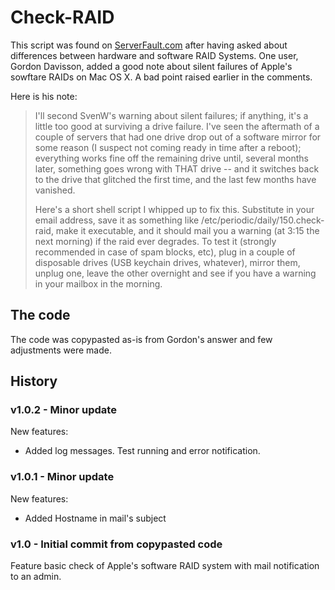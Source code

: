 # Check-RAID

This script was found on [ServerFault.com][1] after having asked about differences between hardware and software RAID Systems. One user, Gordon Davisson, added a good note about silent failures of Apple's sowftare RAIDs on Mac OS X. A bad point raised earlier in the comments.

Here is his note:

> I'll second SvenW's warning about silent failures; if anything, it's a little too good at surviving a drive failure. I've seen the aftermath of a couple of servers that had one drive drop out of a software mirror for some reason (I suspect not coming ready in time after a reboot); everything works fine off the remaining drive until, several months later, something goes wrong with THAT drive -- and it switches back to the drive that glitched the first time, and the last few months have vanished.
>
> Here's a short shell script I whipped up to fix this. Substitute in your email address, save it as something like /etc/periodic/daily/150.check-raid, make it executable, and it should mail you a warning (at 3:15 the next morning) if the raid ever degrades. To test it (strongly recommended in case of spam blocks, etc), plug in a couple of disposable drives (USB keychain drives, whatever), mirror them, unplug one, leave the other overnight and see if you have a warning in your mailbox in the morning.

  [1]:http://serverfault.com/questions/153956/mac-os-x-server-10-6-software-mirrored-raid-worth-it/154344#154344

## The code

The code was copypasted as-is from Gordon's answer and few adjustments were made.

## History

### v1.0.2 - Minor update

New features:  
 - Added log messages. Test running and error notification.

### v1.0.1 - Minor update

New features:  
 - Added Hostname in mail's subject

### v1.0 - Initial commit from copypasted code

Feature basic check of Apple's software RAID system with mail notification to an admin.
